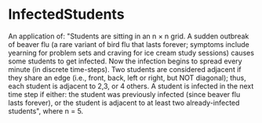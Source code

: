 # InfectedStudents

An application of: "Students are sitting in an n × n grid. A sudden outbreak of beaver flu (a rare variant of bird flu that lasts forever; symptoms include yearning for problem sets and craving for ice cream study sessions) causes some students to get infected. Now the infection begins to spread every minute (in discrete time-steps). Two students are considered adjacent if they share an edge (i.e., front, back, left or right, but NOT diagonal); thus, each student is adjacent to 2,3, or 4 others. A student is infected in the next time step if either: the student was previously infected (since beaver flu lasts forever), or the student is adjacent to at least two already-infected students", where n = 5.
